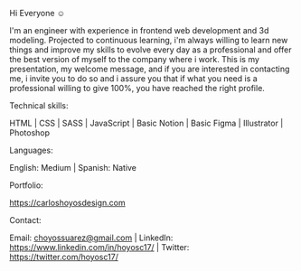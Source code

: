 Hi Everyone ☺️

I'm an engineer with experience in frontend web development and 3d modeling.
Projected to continuous learning, i'm always willing to learn new things and 
improve my skills to evolve every day as a professional and offer the best 
version of myself to the company where i work. This is my presentation, my 
welcome message, and if you are interested in contacting me, i invite you to 
do so and i assure you that if what you need is a professional willing to give 
100%, you have reached the right profile.

Technical skills:

HTML | CSS | SASS | JavaScript | Basic Notion | Basic Figma | Illustrator | Photoshop

Languages:

English: Medium | Spanish: Native

Portfolio:

https://carloshoyosdesign.com

Contact:

Email: choyossuarez@gmail.com | LinkedIn: https://www.linkedin.com/in/hoyosc17/ | Twitter: https://twitter.com/hoyosc17/
